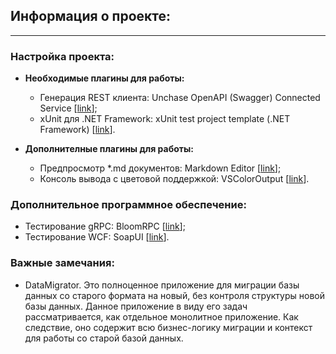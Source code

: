 Информация о проекте:
-------

---

### Настройка проекта:
+ **Необходимые плагины для работы:**
    * Генерация REST клиента: Unchase OpenAPI (Swagger) Connected Service [[link](https://marketplace.visualstudio.com/items?itemName=unchase.unchaseOpenAPIConnectedService)];
    * xUnit для .NET Framework: xUnit test project template (.NET Framework) [[link](https://marketplace.visualstudio.com/items?itemName=jsakamoto.xUnitTestProjectTemplate)].

+ **Дополнителные плагины для работы:**
    * Предпросмотр *.md документов: Markdown Editor [[link](https://marketplace.visualstudio.com/items?itemName=MadsKristensen.MarkdownEditor)];
    * Консоль вывода с цветовой поддержкой: VSColorOutput [[link](https://marketplace.visualstudio.com/items?itemName=MikeWard-AnnArbor.VSColorOutput)].

### Дополнительное программное обеспечение:
  * Тестирование gRPC: BloomRPC [[link](https://github.com/uw-labs/bloomrpc/releases)];
  * Тестирование WCF: SoapUI [[link](https://www.soapui.org/downloads/soapui/)].

### Важные замечания:
+ DataMigrator. Это полноценное приложение для миграции базы данных со старого формата на новый, без контроля структуры новой базы данных. Данное приложение в виду его задач рассматривается, как отдельное монолитное приложение. Как следствие, оно содержит всю бизнес-логику миграции и контекст для работы со старой базой данных.
